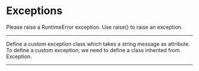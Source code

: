 # Exceptions 

Please raise a RuntimeError exception. Use raise() to raise an exception.

---

Define a custom exception class which takes a string message as attribute. To define a custom exception, we need to define a class inherited from Exception.

---

